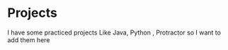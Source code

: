 # Projects
I have some practiced projects Like Java, Python , Protractor so I want to add them here
